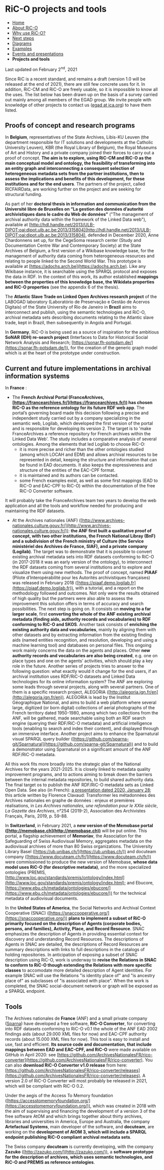 # RiC-O projects and tools

* [Home](index.html)
* [About RiC-O](about.html)
* [Why use RiC-O?](why-use-RiC-O.html)
* [Next steps](next-steps.html)
* [Diagrams](diagrams.html)
* [Examples](examples.html)
* [Events and presentations](events.html)
* **Projects and tools**

Last updated on February 2<sup>nd</sup>, 2021

Since RiC is a recent standard, and remains a draft (version 1.0 will be released at the end of 2021), there are still few concrete uses for it. In addition, RiC-CM and RiC-O are freely usable, so it is impossible to know all the uses. The list below has been drawn up on the basis of a survey carried out mainly among all members of the EGAD group. We invite people with knowledge of other projects to contact us ([egad at ica.org](mailto:egad@ica.org)) to have them listed.


## Proofs of concept and research programs

In **Belgium**, representatives of the State Archives, Libis-KU Leuven (the department responsible for IT solutions and developments at the Catholic University Leuven), KBR (the Royal Library of Belgium), the Royal Museums of Art and History and a private company joined their forces to carry out a proof of concept. **The aim is to explore, using RiC-CM and RiC-O as the main conceptual model and ontology, the feasibility of transforming into an entity graph and interconnecting a consequent selection of heterogeneous metadata sets from the partner institutions, then to assess the implications and benefits of this development, for these institutions and for the end users**. The partners of the project, called RICFAIRData, are working further on the project and are seeking for structural funding.

As part of her **doctoral thesis in information and communication from the Université libre de Bruxelles on “La gestion des données d’autorité archivistiques dans le cadre du Web de données"** ("The management of archival authority data within the framework of the Linked Data web"), available at [http://hdl.handle.net/2013/ULB-DIPOT:oai:dipot.ulb.ac.be:2013/315804](http://hdl.handle.net/2013/ULB-DIPOT:oai:dipot.ulb.ac.be:2013/315804), defended in December 2020, Anne Chardonnens set up, for the CegeSoma research center (Study and Documentation Centre War and Contemporary Society) at the State Archives of Belgium, a first version of a Wikibase knowledge base, for the management of authority data coming from heterogeneous resources and relating to people linked to the Second World War. This prototype is available at [https://adochs.arch.be](https://adochs.arch.be). Like any Wikibase instance, it is searchable using the SPARQL protocol and exposes the data in RDF. In the context of this work, its author established **mappings between the properties of this knowledge base, the Wikidata properties and RiC-O properties** (see the appendix 6 of the thesis).

The **Atlantic Slave Trade on Linked Open Archives research project** of the LABOGAD laboratory (Laboratório de Preservação e Gestão de Acervos Digitais) of the State University of Rio de Janeiro in **Brazil** aims to interconnect and publish, using the semantic technologies and RiC-O, archival metadata sets describing documents relating to the Atlantic slave trade, kept in Brazil, then subsequently in Angola and Portugal.

In **Germany**, RiC-O is being used as a source of inspiration for the ambitious **SoNAR (IDH) re-search project** (Interfaces to Data for Historical Social Network Analysis and Research; [https://sonar.fh-potsdam.de/](https://sonar.fh-potsdam.de/)), for the creation of the generic graph model which is at the heart of the prototype under construction. 

## Current and future implementations in archival information systems


In **France** :
- The **French Archival Portal (FranceArchives, [https://francearchives.fr/](https://francearchives.fr/)) has chosen RiC-O as the reference ontology for its future RDF web app**. The portal’s governing board made this decision following a precise and independent study carried out by a company specializing in the semantic web, Logilab, which developed the first version of the portal and is responsible for developing its version 2. The target is to 'make FranceArchives a reference repository for French archives within the Linked Data Web'. The study includes a comparative analysis of several ontologies. Among the elements that led Logilab to choose RiC-O:
    - it is more precise and richer than the other ontologies studied (among which LOCAH and EDM) and allows archival resources to be represented in detail, keeping the structure and information that can be found in EAD documents. It also keeps the expressiveness and structure of the entities of the EAC-CPF format.
    - it is maintained and its authors can be contacted.
    - some French examples exist, as well as some first mappings (EAD to RiC-O and EAC-CPF to RiC-O) within the documentation of the free RiC-O Converter software.
    
It will probably take the FranceArchives team two years to develop the web application and all the tools and workflow needed for producing and maintaining the RDF datasets.
    
- At the Archives nationales (ANF) ([http://www.archives-nationales.culture.gouv.fr/](http://www.archives-nationales.culture.gouv.fr/)): **the ANF first built a qualitative proof of concept, with two other institutions, the French National Libray (BnF) and a subdivision of the French ministry of Culture (the Service ministériel des Archives de France, SIAF), and a private company (Logilab)**. The target was to demonstrate that it is possible to convert existing archival metadata sets into RDF datasets conforming to RiC-O (in 2017-2018 it was an early version of the ontology), to interconnect the RDF datasets coming from several institutions and to explore and visualize them using new methods. The proof of concept, named **PIAAF** (Pilote d’Interopérabilité pour les Autorités archivistiques françaises) was released in February 2018 ([https://piaaf.demo.logilab.fr](https://piaaf.demo.logilab.fr)), with a tutorial, and a report on the methodology followed and outcomes. Not only were the results obtained of high quality but the partners were also able to assess the improvement this solution offers in terms of accuracy and search possibilities. The next step is going on. It consists on **moving to a far larger scale**, first **converting the whole of the ANF existing archival metadata (finding aids, authority records and vocabularies) to RDF conforming to RiC-O and SKOS**. Another task consists of **enriching the existing authority data and vocabularies**, mainly by aligning them with other datasets and by extracting information from the existing finding aids (named entities recognition, and resolution, developing and using a machine learning tool) and databases on personal files. This ongoing work mainly concerns the data on the agents and places. Other **new authority records and vocabularies are also being created**, e.g. one on place types and one on the agents’ activities, which should play a key role in the future. Another series of projects tries to answer to the following question: what exactly would it change for the end users, if an archival institution uses RDF/RiC-O datasets and Linked Data technologies for its online information system? The ANF are exploring some leads through several projects, along with several partners. One of them is a specific research project, ALEGORIA ([http://alegoria.ign.fr/en](http://alegoria.ign.fr/en)). ALEGORIA is lead by the Institut Géographique National, and aims to build a web platform where several large, digitized (or born digital) collections of aerial photographs of the French territory dated 1950-1980, among which two collections from the ANF, will be gathered, made searchable using both an RDF search engine (querying their RDF/RiC-O metadata) and artificial intelligence tools (enabling to search and index their content), and displayed through an immersive interface. Another project aims to enhance the Sparnatural visual SPARQL query builder ([https://github.com/sparna-git/Sparnatural](https://github.com/sparna-git/Sparnatural)) and to build a demonstrator using Sparnatural on a significant amount of the ANF RDF/RiC-O metadata.
    
All this work fits more broadly into the strategic plan of the National Archives for the years 2021-2025. It is closely linked to metadata quality improvement programs, and to actions aiming to break down the barriers between the internal metadata repositories, to build shared authority data. The final target os to publish the ANF RDF/RiC-O metadata sets as Linked Open Data. See also (in French): [a presentation dated 2020, January 28](https://f.hypotheses.org/wp-content/blogs.dir/2167/files/2020/02/20200128_3_RiCauxAN_EnjeuxPremieresRealisations.pdf); this article written by Florence Clavaud: Transformer les métadonnées des Archives nationales en graphe de données : enjeux et premières réalisations, in _Les Archives nationales, une refondation pour le XXIe siècle_, _La Gazette des Archives_, n°254 (2019-2), Association des Archivistes Français, Paris, 2019, p. 59-88.


In **Switzerland**, in February 2021, a **new version of the Memobase portal ([http://memobase.ch](http://memobase.ch))** will be put online. This portal, a flagship achievement of **Memoriav**, the Association for the Safeguarding of Swiss Audiovisual Memory, aggregates metadata on the audiovisual archives of more than 80 Swiss organizations. The University Library Basel ([https://ub.unibas.ch/](https://ub.unibas.ch/)) and docuteam company ([https://www.docuteam.ch/fr/](https://www.docuteam.ch/fr/)) were commissioned to produce the new version of Memobase, **whose data model uses RiC-O (for descriptive metadata)**, and the more specialized ontologies (PREMIS, [http://www.loc.gov/standards/premis/ontology/index.html](http://www.loc.gov/standards/premis/ontology/index.html); and Ebucore, [https://www.ebu.ch/metadata/ontologies/ebucore/](https://www.ebu.ch/metadata/ontologies/ebucore/)) for the technical metadata of audiovisual documents.

In the **United States of America**, the Social Networks and Archival Context Cooperative (SNAC) ([https://snaccooperative.org/](https://snaccooperative.org/)) **plans to implement a subset of RiC-O primarily focused on the description of Agents (corporate bodies, persons, and families), Activity, Place, and Record Resource**. SNAC emphasizes the description of Agents in providing essential context for discovery and understanding Record Resources. The descriptions of Agents in SNAC are detailed, the descriptions of Record Resources are summary descriptions with links to full descriptions in the catalogs of holding repositories. In anticipation of exposing a subset of SNAC description using RiC-O, work is underway to **revise the Relations in SNAC to conform to RiC-O though extending the Relations with more specific classes** to accomodate more detailed description of Agent identities. For example SNAC will use the Relations "is identity place of" and "is ancestry place of" as subclasses of "is associated with place". When the work is completed, the SNAC social-document network or graph will be exposed as a SPARQL endpoint.


## Tools

The Archives nationales de **France** (ANF) and a small private company ([Sparna](http://www.sparna.fr/)) have developed a free software, **RiC-O Converter**, for converting into RDF datasets conforming to RiC-O v0.1 the whole of the ANF EAD 2002 findings aids (about 29.000 XML files for now) and EAC-CPF authority records (about 15.000 XML files for now). This tool is easy to install and use, fast and efficient. **Its source code and documentation, that include mappings between EAD and EAC-CPF, and RiC-O** were made available on GitHub in April 2020: see [https://github.com/ArchivesNationalesFR/rico-converter](https://github.com/ArchivesNationalesFR/rico-converter). You can also **download RiC-O Converter v1.0 release** from here: [https://github.com/ArchivesNationalesFR/rico-converter/releases](https://github.com/ArchivesNationalesFR/rico-converter/releases). A version 2.0 of RiC-O Converter will most probably be released in 2021, which will be compliant with RiC-O 0.2.

Under the aegis of the Access To Memory foundation ([https://accesstomemoryfoundation.org/](https://accesstomemoryfoundation.org/)), which was created in 2018 with the aim of supervising and financing the development of a version 3 of the free software AtOM and which brings together about thirty archives, libraries and universities in America, Europe and Australia, the company **Artefactual Systems**, main developer of the software, and **docuteam**, are working on the **development of AtOM 3, which will include a SPARQL endpoint publishing RiC-O compliant archival metadata sets**.

The Swiss company **docuteam** is currently developing, with the company **Zazuko** ([http://zazuko.com/](http://zazuko.com/)), a **software prototype for the description of archives, which uses semantic technologies, and RiC-O and PREMIS as reference ontologies**.

